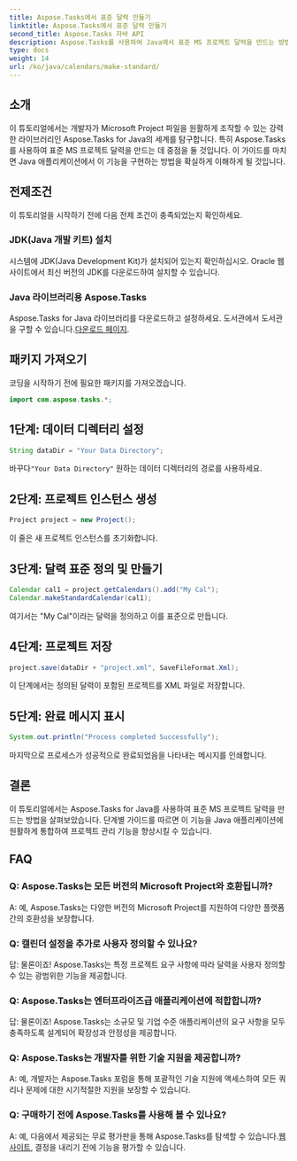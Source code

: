 ```yaml
---
title: Aspose.Tasks에서 표준 달력 만들기
linktitle: Aspose.Tasks에서 표준 달력 만들기
second_title: Aspose.Tasks 자바 API
description: Aspose.Tasks를 사용하여 Java에서 표준 MS 프로젝트 달력을 만드는 방법을 알아보세요. 이 단계별 튜토리얼을 통해 프로젝트 관리 역량을 강화하세요.
type: docs
weight: 14
url: /ko/java/calendars/make-standard/
---
```


## 소개
이 튜토리얼에서는 개발자가 Microsoft Project 파일을 원활하게 조작할 수 있는 강력한 라이브러리인 Aspose.Tasks for Java의 세계를 탐구합니다. 특히 Aspose.Tasks를 사용하여 표준 MS 프로젝트 달력을 만드는 데 중점을 둘 것입니다. 이 가이드를 마치면 Java 애플리케이션에서 이 기능을 구현하는 방법을 확실하게 이해하게 될 것입니다.
## 전제조건
이 튜토리얼을 시작하기 전에 다음 전제 조건이 충족되었는지 확인하세요.
### JDK(Java 개발 키트) 설치
시스템에 JDK(Java Development Kit)가 설치되어 있는지 확인하십시오. Oracle 웹사이트에서 최신 버전의 JDK를 다운로드하여 설치할 수 있습니다.
### Java 라이브러리용 Aspose.Tasks
 Aspose.Tasks for Java 라이브러리를 다운로드하고 설정하세요. 도서관에서 도서관을 구할 수 있습니다.[다운로드 페이지](https://releases.aspose.com/tasks/java/).

## 패키지 가져오기
코딩을 시작하기 전에 필요한 패키지를 가져오겠습니다.
```java
import com.aspose.tasks.*;
```

## 1단계: 데이터 디렉터리 설정
```java
String dataDir = "Your Data Directory";
```
 바꾸다`"Your Data Directory"` 원하는 데이터 디렉터리의 경로를 사용하세요.
## 2단계: 프로젝트 인스턴스 생성
```java
Project project = new Project();
```
이 줄은 새 프로젝트 인스턴스를 초기화합니다.
## 3단계: 달력 표준 정의 및 만들기
```java
Calendar cal1 = project.getCalendars().add("My Cal");
Calendar.makeStandardCalendar(cal1);
```
여기서는 "My Cal"이라는 달력을 정의하고 이를 표준으로 만듭니다.
## 4단계: 프로젝트 저장
```java
project.save(dataDir + "project.xml", SaveFileFormat.Xml);
```
이 단계에서는 정의된 달력이 포함된 프로젝트를 XML 파일로 저장합니다.
## 5단계: 완료 메시지 표시
```java
System.out.println("Process completed Successfully");
```
마지막으로 프로세스가 성공적으로 완료되었음을 나타내는 메시지를 인쇄합니다.

## 결론
이 튜토리얼에서는 Aspose.Tasks for Java를 사용하여 표준 MS 프로젝트 달력을 만드는 방법을 살펴보았습니다. 단계별 가이드를 따르면 이 기능을 Java 애플리케이션에 원활하게 통합하여 프로젝트 관리 기능을 향상시킬 수 있습니다.
## FAQ
### Q: Aspose.Tasks는 모든 버전의 Microsoft Project와 호환됩니까?
A: 예, Aspose.Tasks는 다양한 버전의 Microsoft Project를 지원하여 다양한 플랫폼 간의 호환성을 보장합니다.
### Q: 캘린더 설정을 추가로 사용자 정의할 수 있나요?
답: 물론이죠! Aspose.Tasks는 특정 프로젝트 요구 사항에 따라 달력을 사용자 정의할 수 있는 광범위한 기능을 제공합니다.
### Q: Aspose.Tasks는 엔터프라이즈급 애플리케이션에 적합합니까?
답: 물론이죠! Aspose.Tasks는 소규모 및 기업 수준 애플리케이션의 요구 사항을 모두 충족하도록 설계되어 확장성과 안정성을 제공합니다.
### Q: Aspose.Tasks는 개발자를 위한 기술 지원을 제공합니까?
A: 예, 개발자는 Aspose.Tasks 포럼을 통해 포괄적인 기술 지원에 액세스하여 모든 쿼리나 문제에 대한 시기적절한 지원을 보장할 수 있습니다.
### Q: 구매하기 전에 Aspose.Tasks를 사용해 볼 수 있나요?
 A: 예, 다음에서 제공되는 무료 평가판을 통해 Aspose.Tasks를 탐색할 수 있습니다.[웹사이트](https://purchase.aspose.com/buy), 결정을 내리기 전에 기능을 평가할 수 있습니다.